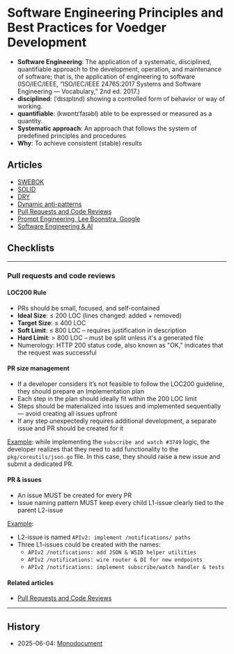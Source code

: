 # Software Engineering Principles and Best Practices for Voedger Development

- **Software Engineering**: The application of a systematic, disciplined, quantifiable approach to the development, operation, and maintenance of software; that is, the application of engineering
to software (ISO/IEC/IEEE, “ISO/IEC/IEEE 24765:2017 Systems and Software Engineering — Vocabulary,” 2nd ed. 2017.)
- **disciplined**: (ˈdɪsɪplɪnd) showing a controlled form of behavior or way of working.
- **quantifiable**: (kwɒntɪˈfaɪəbl) able to be expressed or measured as a quantity.
- **Systematic approach**: An approach that follows the system of predefined principles and procedures
- **Why**: To achieve consistent (stable) results

## Articles

- [SWEBOK](se-swebok.md)
- [SOLID](se-solid.md)
- [DRY](se-dry.md)
- [Dynamic anti-patterns](se-antipatterns-dyn.md)
- [Pull Requests and Code Reviews](se-pr.md)
- [Prompt Engineering, Lee Boonstra, Google](se-pe.md)
- [Software Engineering & AI](se-ai.md)

## Checklists

---

### Pull requests and code reviews

#### LOC200 Rule

- PRs should be small, focused, and self-contained
- **Ideal Size**: ≤ 200 LOC (lines changed: added + removed)
- **Target Size**: ≤ 400 LOC
- **Soft Limit**: ≤ 800 LOC – requires justification in description
- **Hard Limit**: > 800 LOC – must be split unless it's a generated file
- Numerology: HTTP 200 status code, also known as "OK," indicates that the request was successful

#### PR size management

- If a developer considers it’s not feasible to follow the LOC200 guideline, they should prepare an Implementation plan
- Each step in the plan should ideally fit within the 200 LOC limit
- Steps should be materialized into issues and implemented sequentially — avoid creating all issues upfront
- If any step unexpectedly requires additional development, a separate issue and PR should be created for it

[Example](https://github.com/voedger/voedger/issues/3704): while implementing the `subscribe and watch #3749` logic, the developer realizes that they need to add functionality to the `pkg/coreutils/json.go` file. In this case, they should raise a new issue and submit a dedicated PR.

#### PR & issues

- An issue MUST be created for every PR
- Issue naming pattern MUST keep every child L1-issue clearly tied to the parent L2-issue

[Example](https://chatgpt.com/share/684a9006-4f48-800b-888b-fb11eb9667f0):

- L2-issue is named `APIv2: implement /notifications/ paths`
- Three L1-issues could be created with the names:
  - `APIv2 /notifications: add JSON & WSID helper utilities`
  - `APIv2 /notifications: wire router & DI for new endpoints`  
  - `APIv2 /notifications: implement subscribe/watch handler & tests`
  
#### Related articles

- [Pull Requests and Code Reviews](se-pr.md)

---

## History

- 2025-06-04: [Monodocument](https://github.com/voedger/voedger-kb/blob/ff72bf1743f6f979f355cb31d78ef2461cc9b454/se.md#L26)
